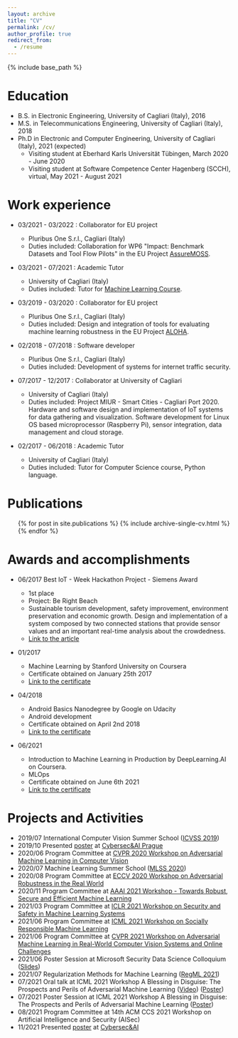 ```yaml
---
layout: archive
title: "CV"
permalink: /cv/
author_profile: true
redirect_from:
  - /resume
---
```


{% include base_path %}

Education
======
* B.S. in Electronic Engineering, University of Cagliari (Italy), 2016
* M.S. in Telecommunications Engineering, University of Cagliari (Italy), 2018
* Ph.D in Electronic and Computer Engineering, University of Cagliari (Italy), 2021 (expected)
    * Visiting student at Eberhard Karls Universität Tübingen, March 2020 - June 2020
    * Visiting student at Software Competence Center Hagenberg (SCCH), virtual, May 2021 - August 2021

Work experience
======
* 03/2021 - 03/2022 : Collaborator for EU project
  * Pluribus One S.r.l., Cagliari (Italy)
  * Duties included: Collaboration for WP6 "Impact: Benchmark Datasets and Tool Flow Pilots" 
    in the EU Project [AssureMOSS](https://assuremoss.eu/en/).
* 03/2021 - 07/2021 : Academic Tutor
  * University of Cagliari (Italy)
  * Duties included: Tutor for [Machine Learning Course](https://unica-ml.github.io/).
* 03/2019 - 03/2020 : Collaborator for EU project
  * Pluribus One S.r.l., Cagliari (Italy)
  * Duties included: Design and integration of tools for evaluating machine learning 
  robustness in the EU Project [ALOHA](https://www.aloha-h2020.eu/).
* 02/2018 - 07/2018 : Software developer
  * Pluribus One S.r.l., Cagliari (Italy)
  * Duties included: Development of systems for internet traffic security.

* 07/2017 - 12/2017 : Collaborator at University of Cagliari
  * University of Cagliari (Italy)
  * Duties included: Project MIUR - Smart Cities - Cagliari Port 2020. Hardware and 
  software design and implementation of IoT systems for data gathering and visualization. 
  Software development for Linux OS based microprocessor (Raspberry Pi), sensor integration, 
  data management and cloud storage.

* 02/2017 - 06/2018 : Academic Tutor
  * University of Cagliari (Italy)
  * Duties included: Tutor for Computer Science course, Python language.
  

Publications
======
  <ul>{% for post in site.publications %}
    {% include archive-single-cv.html %}
  {% endfor %}</ul>
  
[comment]: <> (Talks)

[comment]: <> (======)

[comment]: <> (  <ul>{% for post in site.talks %})

[comment]: <> (    {% include archive-single-talk-cv.html %})

[comment]: <> (  {% endfor %}</ul>)
  
[comment]: <> (Teaching)

[comment]: <> (======)

[comment]: <> (  <ul>{% for post in site.teaching %})

[comment]: <> (    {% include archive-single-cv.html %})

[comment]: <> (  {% endfor %}</ul>)
  
Awards and accomplishments
======
* 06/2017 Best IoT - Week Hackathon Project - Siemens Award
    * 1st place
    * Project: Be Right Beach
    * Sustainable tourism development, safety improvement, 
    environment preservation and economic growth. 
    Design and implementation of a system composed by two 
    connected stations that provide sensor values and an 
    important real-time analysis about the crowdedness.
    * [Link to the article](https://iot-epi.eu/2017/06/19/highlights-of-hackathon-at-iot-week-geneva-2017/)

* 01/2017
    * Machine Learning by Stanford University on Coursera
    * Certificate obtained on January 25th 2017
    * [Link to the certificate](https://www.coursera.org/account/accomplishments/verify/EW5CF6L9RQUR)

* 04/2018
    * Android Basics Nanodegree by Google on Udacity
    * Android development
    * Certificate obtained on April 2nd 2018
    * [Link to the certificate](https://confirm.udacity.com/DWAAHGAU) 

* 06/2021
    * Introduction to Machine Learning in Production by DeepLearning.AI on Coursera.
    * MLOps
    * Certificate obtained on June 6th 2021
    * [Link to the certificate](https://www.coursera.org/account/accomplishments/certificate/24YC826F2QBH)

Projects and Activities
======
* 2019/07 International Computer Vision Summer School ([ICVSS 2019](https://iplab.dmi.unict.it/icvss2019/))
* 2019/10 Presented [poster](https://maurapintor.github.io/portfolio/cybersec-ai-prague-poster-transferability/) at [Cybersec&AI Prague](https://www.cybersecprague.ai/)
* 2020/06 Program Committee at [CVPR 2020 Workshop on Adversarial Machine Learning in Computer Vision](https://adv-workshop-2020.github.io/)
* 2020/07 Machine Learning Summer School ([MLSS 2020](http://mlss.tuebingen.mpg.de/2020/))
* 2020/08 Program Committee at [ECCV 2020 Workshop on Adversarial Robustness in the Real World](https://eccv20-adv-workshop.github.io/)
* 2020/11 Program Committee at [AAAI 2021 Workshop - Towards Robust, Secure and Efficient Machine Learning](https://rseml2021.github.io/)
* 2021/03 Program Committee at [ICLR 2021 Workshop on Security and Safety in Machine Learning Systems](https://aisecure-workshop.github.io/aml-iclr2021/)
* 2021/06 Program Committee at [ICML 2021 Workshop on Socially Responsible Machine Learning](https://icmlsrml2021.github.io/)
* 2021/06 Program Committee at [CVPR 2021 Workshop on Adversarial Machine Learning in Real-World Computer Vision Systems and Online Challenges](https://aisecure-workshop.github.io/amlcvpr2021/)
* 2021/06 Poster Session at Microsoft Security Data Science Colloquium ([Slides](https://docs.google.com/presentation/d/126ppYyCRBsLBgpYOtvNY8McnqS6GK_3Lmc5M8Ot_88c/edit?usp=sharing))
* 2021/07 Regularization Methods for Machine Learning ([RegML 2021](https://ml.unige.it/education/school/regml2021/))
* 07/2021 Oral talk at ICML 2021 Workshop A Blessing in Disguise: The Prospects and Perils of Adversarial Machine Learning ([Video](https://slideslive.com/38960366/fast-minimumnorm-fmn-adversarial-attacks-through-adaptive-norm-constraints?ref=speaker-80102-latest)) ([Poster](http://maurapintor.github.io/files/2021_ICML-AML_FMN.pdf))
* 07/2021 Poster Session at ICML 2021 Workshop A Blessing in Disguise: The Prospects and Perils of Adversarial Machine Learning ([Poster](http://maurapintor.github.io/files/2021_ICML-AML_IOF.pdf))
* 08/2021 Program Committee at 14th ACM CCS 2021 Workshop on Artificial Intelligence and Security (AISec)
* 11/2021 Presented [poster](https://maurapintor.github.io/portfolio/cybersec-ai-iof/) at [Cybersec&AI](https://cybersecai.com/)
